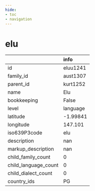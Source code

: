 ```yaml
---
hide:
- toc
- navigation
---
```

# elu
|                      | info     |
|:---------------------|:---------|
| id                   | eluu1241 |
| family_id            | aust1307 |
| parent_id            | kurt1252 |
| name                 | Elu      |
| bookkeeping          | False    |
| level                | language |
| latitude             | -1.99841 |
| longitude            | 147.101  |
| iso639P3code         | elu      |
| description          | nan      |
| markup_description   | nan      |
| child_family_count   | 0        |
| child_language_count | 0        |
| child_dialect_count  | 0        |
| country_ids          | PG       |